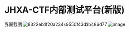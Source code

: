 # JHXA-CTF内部测试平台(新版)
界面截图
![8322ebdf20a23449550f43d9b486d77](https://github.com/0kam1-hm/JHXA-CTF_Internal_testing_platform_new/assets/54802948/33aed698-f9b6-4c69-bf55-482b199fba12)
![image](https://github.com/0kam1-hm/JHXA-CTF_Internal_testing_platform_new/assets/54802948/712e1e27-acc9-410d-a438-10a243e3539a)
